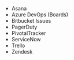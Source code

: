 - Asana
- Azure DevOps (Boards)
- Bitbucket Issues
- PagerDuty
- PivotalTracker
- ServiceNow
- Trello
- Zendesk